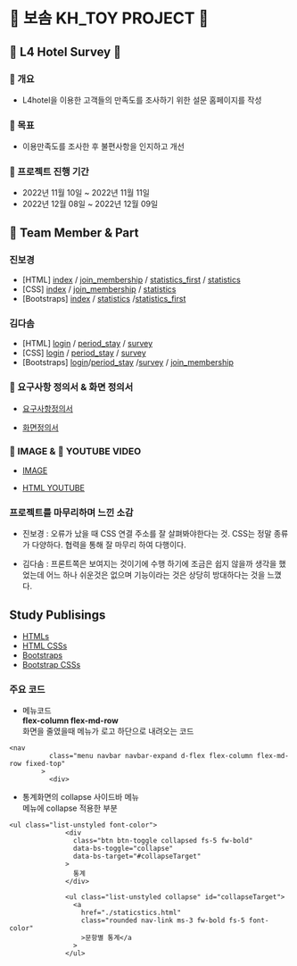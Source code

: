 # 💜 보솜 KH_TOY PROJECT 💜

## 🏨 L4 Hotel Survey 🏨

### 🌺 개요

- L4hotel을 이용한 고객들의 만족도를 조사하기 위한 설문 홈페이지를 작성

### 🌷 목표

- 이용만족도를 조사한 후 불편사항을 인지하고 개선

### 🍒 프로젝트 진행 기간

- 2022년 11월 10일 ~ 2022년 11월 11일
- 2022년 12월 08일 ~ 2022년 12월 09일

## 🍇 Team Member & Part

### 진보경

- [HTML] [index](./docs/HTMLs/index.html) / [join_membership](./docs/HTMLs/join_membership.html) / [statistics_first](/docs/HTMLs/statistic_first.html) / [statistics](./docs/HTMLs/statistics.html)
- [CSS] [index](./docs/CSSs/index.css) / [join_membership](./docs/CSSs/join_membership.css) / [statistics](./docs/CSSs/statistics.css)
- [Bootstraps] [index](./docs/bootstraps/index.html) / [statistics](/docs/bootstraps/staticstics.html) /[statistics_first](./docs/bootstraps/statistic_first.html)

### 김다솜

- [HTML] [login](./docs/HTMLs/login.html) / [period_stay](./docs/HTMLs/period_stay.html) / [survey](./docs/HTMLs/survey.html)
- [CSS] [login](./docs/CSSs/login.css) / [period_stay](./docs/CSSs/period_stay.css) / [survey](./docs/CSSs/survey.css)
- [Bootstraps] [login](./docs/bootstraps/login.html)/[period_stay](./docs/bootstraps/period_stay.html) /[survey](./docs/bootstraps/survey.html) / [join_membership](./docs/bootstraps/join_membership.html)

### 🍰 요구사항 정의서 & 화면 정의서

- [요구사항정의서](./docs/refers/bosom_demand.png)

- [화면정의서](./docs/refers/bosom_Wireframe.pdf)

### 🙈 IMAGE & 🙉 YOUTUBE VIDEO

- [IMAGE](./docs/refers/L4HOTEL_Home.png)

- [HTML YOUTUBE](https://youtu.be/475CGT6pGx0)

### 프로젝트를 마무리하며 느낀 소감

- 진보경 : 오류가 났을 때 CSS 연결 주소를 잘 살펴봐야한다는 것. CSS는 정말 종류가 다양하다. 협력을 통해 잘 마무리 하여 다행이다.

- 김다솜 : 프론트쪽은 보여지는 것이기에 수행 하기에 조금은 쉽지 않을까 생각을 했었는데 어느 하나 쉬운것은 없으며 기능이라는 것은 상당히 방대하다는 것을 느꼈다.

## Study Publisings

- [HTMLs](./docs/HTMLs/index.html)
- [HTML CSSs](./docs/CSSs/index.css)
- [Bootstraps](./docs/bootstraps/index.html)
- [Bootstrap CSSs](./docs/bootstraps/CSSs/index.css)

### 주요 코드

- 메뉴코드  
  **flex-column flex-md-row**  
  화면을 줄였을때 메뉴가 로고 하단으로 내려오는 코드

```
<nav
          class="menu navbar navbar-expand d-flex flex-column flex-md-row fixed-top"
        >
          <div>
```

- 통계화면의 collapse 사이드바 메뉴  
  메뉴에 collapse 적용한 부분

```
<ul class="list-unstyled font-color">
              <div
                class="btn btn-toggle collapsed fs-5 fw-bold"
                data-bs-toggle="collapse"
                data-bs-target="#collapseTarget"
              >
                통계
              </div>

              <ul class="list-unstyled collapse" id="collapseTarget">
                <a
                  href="./staticstics.html"
                  class="rounded nav-link ms-3 fw-bold fs-5 font-color"
                  >문항별 통계</a
                >
              </ul>
```
